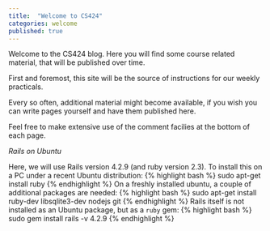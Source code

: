 ```yaml
---
title:  "Welcome to CS424"
categories: welcome
published: true
---
```


Welcome to the CS424 blog.  Here you will find some course related
material, that will be published over time.

First and foremost, this site will be the source of instructions
for our weekly practicals.

Every so often, additional material might become available,
if you wish you can write pages yourself and have them published here.

Feel free to make extensive use of the comment facilies at the bottom
of each page.

*Rails on Ubuntu*

Here, we will use Rails version 4.2.9 (and ruby version 2.3).
To install this on a PC under a recent Ubuntu distribution:
{% highlight bash %}
sudo apt-get install ruby
{% endhighlight %}
On a freshly installed ubuntu, a couple of additional packages are needed:
{% highlight bash %}
sudo apt-get install ruby-dev libsqlite3-dev nodejs git
{% endhighlight %}
Rails itself is not installed as an Ubuntu package, but as
a `ruby` gem:
{% highlight bash %}
sudo gem install rails -v 4.2.9
{% endhighlight %}
